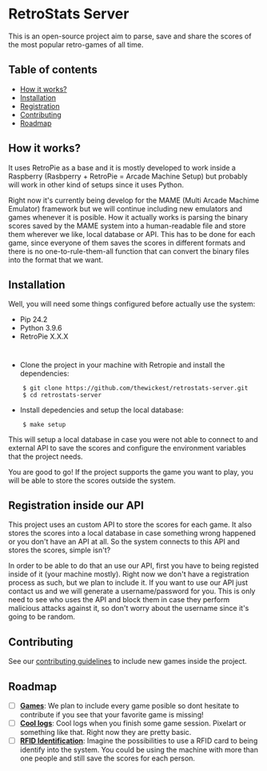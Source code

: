 # RetroStats Server

This is an open-source project aim to parse, save and share the scores of the most popular retro-games of all time. 

## Table of contents
- [How it works?](#how-it-works)
- [Installation](#installation)
- [Registration](#registration-inside-our-api)
- [Contributing](#contributing)
- [Roadmap](#roadmap)

## How it works?

It uses RetroPie as a base and it is mostly developed to work inside a Raspberry (Rasbperry + RetroPie = Arcade Machine Setup) but probably will work in other kind of setups since it uses Python. 

Right now it's currently being develop for the MAME (Multi Arcade Machime Emulator) framework but we will continue including new emulators and games whenever it is posible. How it actually works is parsing the binary scores saved by the MAME system into a human-readable file and store them wherever we like, local database or API. This has to be done for each game, since everyone of them saves the scores in different formats and there is no one-to-rule-them-all function that can convert the binary files into the format that we want.

## Installation

Well, you will need some things configured before actually use the system:
-   Pip 24.2
-   Python 3.9.6
-   RetroPie X.X.X
#
- Clone the project in your machine with Retropie and install the dependencies:
```
    $ git clone https://github.com/thewickest/retrostats-server.git
    $ cd retrostats-server
```
- Install depedencies and setup the local database:
```
    $ make setup
```
This will setup a local database in case you were not able to connect to and external API to save the scores and configure the environment variables that the project needs.

You are good to go! If the project supports the game you want to play, you will be able to store the scores outside the system.

## Registration inside our API

This project uses an custom API to store the scores for each game. It also stores the scores into a local database in case something wrong happened or you don't have an API at all. So the system connects to this API and stores the scores, simple isn't?

In order to be able to do that an use our API, first you have to being registed inside of it (your machine mostly). Right now we don't have a registration process as such, but we plan to include it. If you want to use our API just contact us and we will generate a username/password for you. This is only need to see who uses the API and block them in case they perform malicious attacks against it, so don't worry about the username since it's going to be random.

## Contributing

See our [contributing guidelines](CONTRIBUTING.md) to include new games inside the project.

## Roadmap
- [ ] <ins>**Games**</ins>: We plan to include every game posible so dont hesitate to contribute if you see that your favorite game is missing!
- [ ] <ins>**Cool logs**</ins>: Cool logs when you finish some game session. Pixelart or something like that. Right now they are pretty basic. 
- [ ] <ins>**RFID Identification**</ins>: Imagine the possibilities to use a RFID card to being identify into the system. You could be using the machine with more than one people and still save the scores for each person.